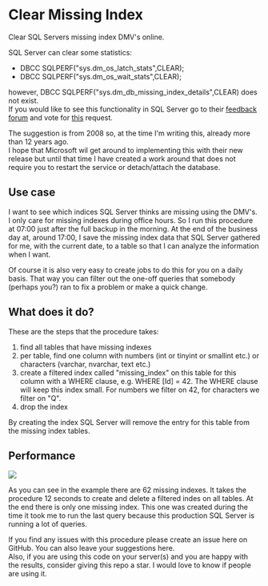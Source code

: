 # Clear Missing Index

Clear SQL Servers missing index DMV's online.

SQL Server can clear some statistics:
- DBCC SQLPERF("sys.dm_os_latch_stats",CLEAR);
- DBCC SQLPERF("sys.dm_os_wait_stats",CLEAR);

however, DBCC SQLPERF("sys.dm_db_missing_index_details",CLEAR) does not exist.  
If you would like to see this functionality in SQL Server go to their [feedback forum](https://feedback.azure.com/forums/908035-sql-server/) and vote for [this](https://feedback.azure.com/forums/908035-sql-server/suggestions/32889847-clearing-dm-db-missing-index) request.

The suggestion is from 2008 so, at the time I'm writing this, already more than 12 years ago.  
I hope that Microsoft wil get around to implementing this with their new release but until that time I have created a work around that does not require you to restart the service or detach/attach the database.

## Use case
I want to see which indices SQL Server thinks are missing using the DMV's.
I only care for missing indexes during office hours. So I run this procedure at 07:00 just after the full backup in the morning.
At the end of the business day at, around 17:00, I save the missing index data that SQL Server gathered for me, with the current date, to a table so that I can analyze the information when I want.

Of course it is also very easy to create jobs to do this for you on a daily basis. That way you can filter out the one-off queries that somebody (perhaps you?) ran to fix a problem or make a quick change.

## What does it do?

These are the steps that the procedure takes:
1. find all tables that have missing indexes
2. per table, find one column with numbers (int or tinyint or smallint etc.) or characters (varchar, nvarchar, text etc.)
3. create a filtered index called "missing_index" on this table for this column with a WHERE clause, e.g. WHERE [Id] = 42. The WHERE clause will keep this index small. For numbers we filter on 42, for characters we filter on "Q".  
4. drop the index

By creating the index SQL Server will remove the entry for this table from the missing index tables.

## Performance
![](sp_clear_missing_index.gif)

As you can see in the example there are 62 missing indexes. It takes the procedure 12 seconds to create and delete a filtered indes on all tables. At the end there is only one missing index. This one was created during the time it took me to run the last query because this production SQL Server is running a lot of queries.


If you find any issues with this procedure please create an issue here on GitHub. You can also leave your suggestions here.  
Also, if you are using this code on your server(s) and you are happy with the results, consider giving this repo a star. I would love to know if people are using it.
